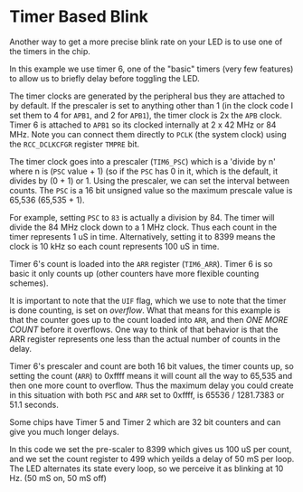# Timer Based Blink

Another way to get a more precise blink rate on your LED is to use one of
the timers in the chip.

In this example we use timer 6, one of the "basic" timers (very few features)
to allow us to briefly delay before toggling the LED.

The timer clocks are generated by the peripheral bus they are attached
to by default. If the prescaler is set to anything other than 1 (in the
clock code I set them to 4 for `APB1`, and 2 for `APB1`), the timer clock
is 2x the `APB` clock. Timer 6 is attached to `APB1` so its clocked
internally at 2 x 42 MHz or 84 MHz. Note you can connect them directly
to `PCLK` (the system clock) using the `RCC_DCLKCFGR` register `TMPRE` bit.

The timer clock goes into a prescaler (`TIM6_PSC`) which is a 'divide
by n' where n is (`PSC` value + 1) (so if the `PSC` has 0 in it, which
is the default, it divides by (0 + 1) or 1. Using the prescaler,
we can set the interval between counts. The `PSC` is a 16 bit unsigned
value so the maximum prescale value is 65,536 (65,535 + 1).

For example, setting `PSC` to `83` is actually a division by 84. The
timer will divide the 84 MHz clock down to a 1 MHz clock. Thus each count
in the timer represents 1 uS in time. Alternatively, setting it to 8399
means the clock is 10 kHz so each count represents 100 uS in time.

Timer 6's count is loaded into the `ARR` register (`TIM6_ARR`). Timer 6 is
so basic it only counts up (other counters have more flexible counting
schemes).

It is important to note that the `UIF` flag, which we use to note that the
timer is done counting, is set on *overflow*. What that means for this example
is that the counter goes up to the count loaded into `ARR`, and then _ONE MORE
COUNT_ before it overflows. One way to think of that behavior is that the ARR
register represents one less than the actual number of counts in the delay. 

Timer 6's prescaler and count are both 16 bit values, the timer counts
up, so setting the count (`ARR`) to 0xffff means it will count all the
way to 65,535 and then one more count to overflow. Thus the maximum
delay you could create in this situation with both `PSC` and `ARR` set to
0xffff, is 65536 / 1281.7383 or 51.1 seconds.

Some chips have Timer 5 and Timer 2 which are 32 bit counters and
can give you much longer delays.

In this code we set the pre-scaler to 8399 which gives us 100 uS per count,
and we set the count register to 499 which yeilds a delay of 50 mS per loop.
The LED alternates its state every loop, so we perceive it as blinking at
10 Hz. (50 mS on, 50 mS off)
